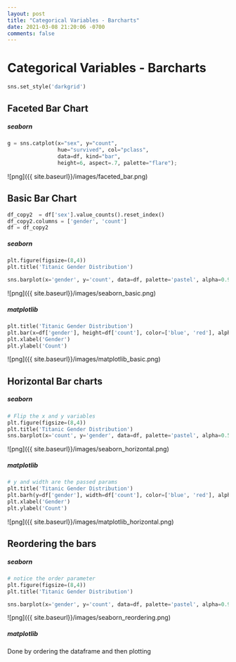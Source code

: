 ```yaml
---
layout: post
title: "Categorical Variables - Barcharts"
date: 2021-03-08 21:20:06 -0700
comments: false
---
```

# Categorical Variables - Barcharts



```python
sns.set_style('darkgrid')
```

## Faceted Bar Chart
##### seaborn


```python
g = sns.catplot(x="sex", y="count",
                hue="survived", col="pclass",
                data=df, kind="bar",
                height=6, aspect=.7, palette="flare");
```


![png]({{ site.baseurl}}/images/faceted_bar.png)


## Basic Bar Chart


```python
df_copy2  = df['sex'].value_counts().reset_index()
df_copy2.columns = ['gender', 'count']
df = df_copy2
```

##### seaborn


```python
plt.figure(figsize=(8,4))
plt.title('Titanic Gender Distribution')

sns.barplot(x='gender', y='count', data=df, palette='pastel', alpha=0.9)

```







![png]({{ site.baseurl}}/images/seaborn_basic.png)


##### matplotlib


```python
plt.title('Titanic Gender Distribution')
plt.bar(x=df['gender'], height=df['count'], color=['blue', 'red'], alpha=0.4, width=0.4)
plt.xlabel('Gender')
plt.ylabel('Count')
```





![png]({{ site.baseurl}}/images/matplotlib_basic.png)


## Horizontal Bar charts
##### seaborn


```python
# Flip the x and y variables
plt.figure(figsize=(8,4))
plt.title('Titanic Gender Distribution')
sns.barplot(x='count', y='gender', data=df, palette='pastel', alpha=0.5)
```





![png]({{ site.baseurl}}/images/seaborn_horizontal.png)


##### matplotlib


```python
# y and width are the passed params
plt.title('Titanic Gender Distribution')
plt.barh(y=df['gender'], width=df['count'], color=['blue', 'red'], alpha=0.4)
plt.xlabel('Gender')
plt.ylabel('Count')
```




![png]({{ site.baseurl}}/images/matplotlib_horizontal.png)


## Reordering the bars

##### seaborn


```python
# notice the order parameter
plt.figure(figsize=(8,4))
plt.title('Titanic Gender Distribution')

sns.barplot(x='gender', y='count', data=df, palette='pastel', alpha=0.9, order=['male', 'female'])

```







![png]({{ site.baseurl}}/images/seaborn_reordering.png)


##### matplotlib

Done by ordering the dataframe and then plotting
